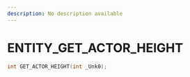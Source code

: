 ```yaml
---
description: No description available 
---
```


# ENTITY\_GET_ACTOR_HEIGHT

```cpp
int GET_ACTOR_HEIGHT(int _Unk0);
```